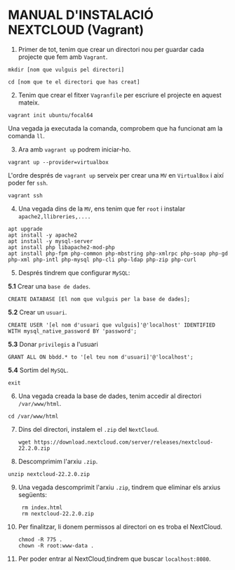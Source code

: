 # **MANUAL D'INSTALACIÓ NEXTCLOUD (Vagrant)**

1. Primer de tot, tenim que crear  un directori nou per guardar cada projecte que fem amb `Vagrant`.

  `mkdir [nom que vulguis pel directori]`

  `cd [nom que te el directori que has creat]`

2. Tenim que crear el fitxer `Vagranfile` per escriure el projecte en aquest mateix.

  `vagrant init ubuntu/focal64`

  Una vegada ja executada la comanda, comprobem que ha funcionat am la comanda `ll`.

3. Ara amb `vagrant up` podrem iniciar-ho.

  `vagrant up --provider=virtualbox`

  L'ordre després de `vagrant up` serveix per crear una `MV` en `VirtualBox` i així poder fer `ssh`.

  `vagrant ssh`

4. Una vegada dins de la `MV`, ens tenim que fer `root` i instalar `apache2,llibreries,....`

```apt update
apt upgrade
apt install -y apache2
apt install -y mysql-server
apt install php libapache2-mod-php
apt install php-fpm php-common php-mbstring php-xmlrpc php-soap php-gd php-xml php-intl php-mysql php-cli php-ldap php-zip php-curl
```
5. Després tindrem que configurar `MySQL`:

  **5.1** Crear una `base de dades`.

   `CREATE DATABASE [El nom que vulguis per la base de dades];`

   **5.2** Crear un `usuari`.

   `CREATE USER '[el nom d'usuari que vulguis]'@'localhost' IDENTIFIED WITH mysql_native_password BY 'password';`

   **5.3** Donar `privilegis` a l'usuari

   `GRANT ALL ON bbdd.* to '[el teu nom d'usuari]'@'localhost';`

   **5.4** Sortim del `MySQL`.

   `exit`

6. Una vegada creada la base de dades, tenim accedir al directori `/var/www/html`.

  `cd /var/www/html`

7. Dins del directori, instalem el `.zip` del `NextCloud`.

    `wget https://download.nextcloud.com/server/releases/nextcloud-22.2.0.zip`

8. Descomprimim l'arxiu `.zip`.

  `unzip nextcloud-22.2.0.zip`

9. Una vegada descomprimit l'arxiu `.zip`, tindrem que eliminar els arxius següents:

        rm index.html    
        rm nextcloud-22.2.0.zip

10. Per finalitzar, li donem permissos al directori on es troba el NextCloud.

        chmod -R 775 .
        chown -R root:www-data .

11. Per poder entrar al NextCloud,tindrem que buscar `localhost:8080`.
